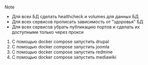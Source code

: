 > [!NOTE]  
> - Для всех БД сделать healthcheck и volumes для данных БД
> - Для всех сервисов прописать зависимость от "здоровья" БД
> - Для всех сервисов убрать публикацию портов и сделать их доступными только через прокси

1) С помощью docker compose запустить drupal
2) С помощью docker compose запустить joomla
3) С помощью docker compose запустить redmine
4) С помощью docker compose запустить mediawiki
